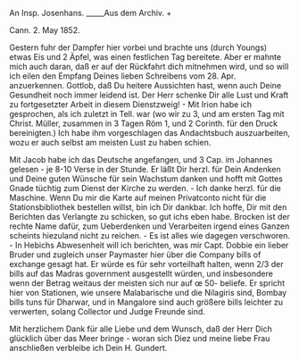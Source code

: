 An Insp. Josenhans. _____Aus dem Archiv. +

 Cann. 2. May 1852.

Gestern fuhr der Dampfer hier vorbei und brachte uns (durch Youngs) etwas Eis und 2 Äpfel, was einen festlichen Tag bereitete. Aber er mahnte mich auch daran, daß er auf der Rückfahrt dich mitnehmen wird, und so will ich eilen den Empfang Deines lieben Schreibens vom 28. Apr. anzuerkennen. Gottlob, daß Du heitere Aussichten hast, wenn auch Deine Gesundheit noch immer leidend ist. Der Herr schenke Dir alle Lust und Kraft zu fortgesetzter Arbeit in diesem Dienstzweig! - Mit Irion habe ich gesprochen, als ich zuletzt in Tell. war (wo wir zu 3, und am ersten Tag mit Christ. Müller, zusammen in 3 Tagen Röm 1, und 2 Corinth. für den Druck bereinigten.) Ich habe ihm vorgeschlagen das Andachtsbuch auszuarbeiten, wozu er auch selbst am meisten Lust zu haben schien.

Mit Jacob habe ich das Deutsche angefangen, und 3 Cap. im Johannes gelesen - je 8-10 Verse in der Stunde. Er läßt Dir herzl. für Dein Andenken und Deine guten Wünsche für sein Wachstum danken und hofft mit Gottes Gnade tüchtig zum Dienst der Kirche zu werden. - Ich danke herzl. für die Maschine. Wenn Du mir die Karte auf meinen Privatconto nicht für die Stationsbibliothek bestellen willst, bin ich Dir dankbar. Ich hoffe, Dir mit den Berichten das Verlangte zu schicken, so gut ichs eben habe. Brocken ist der rechte Name dafür, zum Ueberdenken und Verarbeiten irgend eines Ganzen scheints hiezuland nicht zu reichen. - Es ist alles wie dagegen verschworen. - In Hebichs Abwesenheit will ich berichten, was mir Capt. Dobbie ein lieber Bruder und zugleich unser Paymaster hier über die Company bills of exchange gesagt hat. Er würde es für sehr vorteilhaft halten, wenn 2/3 der bills auf das Madras government ausgestellt würden, und insbesondere wenn der Betrag weitaus der meisten sich nur auf œ 50- beliefe. Er spricht hier von Stationen, wie unsere Malabarische und die Nilagiris sind, Bombay bills tuns für Dharwar, und in Mangalore sind auch größere bills leichter zu verwerten, solang Collector und Judge Freunde sind.

Mit herzlichem Dank für alle Liebe und dem Wunsch, daß der Herr Dich glücklich über das Meer bringe - woran sich Diez und meine liebe Frau anschließen
 verbleibe ich Dein
 H. Gundert.

